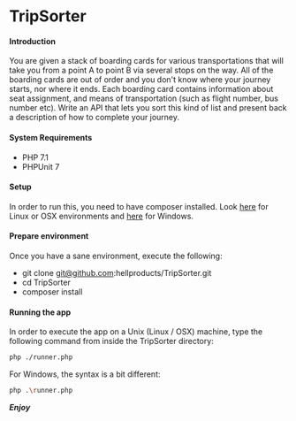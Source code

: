 # TripSorter

#### Introduction
You are given a stack of boarding cards for various transportations that will take you from a point
A to point B via several stops on the way. All of the boarding cards are out of order and you don't
know where your journey starts, nor where it ends. Each boarding card contains information
about seat assignment, and means of transportation (such as flight number, bus number etc).
Write an API that lets you sort this kind of list and present back a description of how to complete
your journey.

#### System Requirements
* PHP 7.1
* PHPUnit 7

#### Setup
In order to run this, you need to have composer installed. Look [here](https://getcomposer.org/doc/00-intro.md#installation-linux-unix-osx)
for Linux or OSX environments and [here](https://getcomposer.org/doc/00-intro.md#installation-windows) for
Windows.

#### Prepare environment
Once you have a sane environment, execute the following:
* git clone git@github.com:hellproducts/TripSorter.git
* cd TripSorter
* composer install

#### Running the app
In order to execute the app on a Unix (Linux / OSX) machine, type the following command from inside
the TripSorter directory:
```bash
php ./runner.php
```
For Windows, the syntax is a bit different:
```bash
php .\runner.php
```

<b><i>Enjoy</i></b>